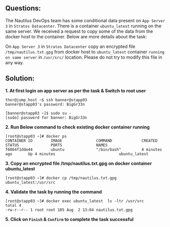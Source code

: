 

## Questions:
The Nautilus DevOps team has some conditional data present on `App Server 3` in `Stratos Datacenter`. There is a container `ubuntu_latest` running on the same server. We received a request to copy some of the data from the docker host to the container. Below are more details about the task:

On `App Server 3` in `Stratos Datacenter` copy an encrypted file `/tmp/nautilus.txt.gpg` from docker host to `ubuntu_latest` container `running on same server` in `/usr/src/` location. Please do not try to modify this file in any way.


## Solution:  

**1. At first login on app server  as per the task & Switch to  root user**

```
thor@jump_host ~$ ssh banner@stapp03
banner@stapp03's password: BigGr33n

[banner@stapp03 ~]$ sudo su -
[sudo] password for banner: BigGr33n
```

**2. Run Below command to check existing docker container running**

```
[root@stapp03 ~]# docker ps
CONTAINER ID        IMAGE               COMMAND             CREATED             STATUS              PORTS               NAMES
f6064f1dde44        ubuntu              "/bin/bash"         4 minutes ago       Up 4 minutes                            ubuntu_latest
```

**3. Copy an encrypted file /tmp/nautilus.txt.gpg on docker container ubuntu_latest**

```
[root@stapp03 ~]# docker cp /tmp/nautilus.txt.gpg ubuntu_latest:/usr/src
```

**4. Validate the task by running the command**

```
[root@stapp03 ~]# docker exec ubuntu_latest  ls -ltr /usr/src
total 4
-rw-r--r-- 1 root root 105 Aug  2 13:04 nautilus.txt.gpg
```

**5.  Click on `Finish` & `Confirm` to complete the task successful**
